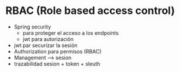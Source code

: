 # RBAC (Role based access control)

* Spring security
    * para proteger el acceso a los endpoints
    * jwt para autorización
* jwt par securizar la sesión
* Authorization para permisos (RBAC)
* Management --> sesion
* trazabilidad sesion + token + sleuth
